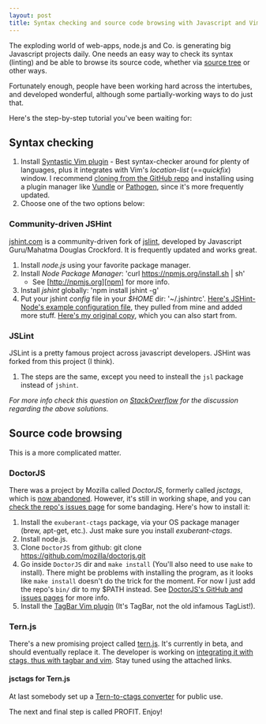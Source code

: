 ```yaml
---
layout: post
title: Syntax checking and source code browsing with Javascript and Vim
---
```


The exploding world of web-apps, node.js and Co. is generating big Javascript projects daily. One needs an easy way to check its syntax (linting) and be able to browse its source code, whether via [source tree][tagbar] or other ways.

Fortunately enough, people have been working hard across the intertubes, and developed wonderful, although some partially-working ways to do just that.

Here's the step-by-step tutorial you've been waiting for:

## Syntax checking

 1. Install [Syntastic Vim plugin][syntastic] - Best syntax-checker around for plenty of languages, plus it integrates with Vim's *location-list* (==*quickfix*) window. I recommend [cloning from the GitHub repo][syntastic-github] and installing using a plugin manager like [Vundle][vundle] or [Pathogen][pathogen], since it's more frequently updated.
 2. Choose one of the two options below:

### Community-driven JSHint

[jshint.com][jshint] is a community-driven fork of [jslint][jslint], developed by Javascript Guru/Mahatma Douglas Crockford. It is frequently updated and works great.

 1. Install *node.js* using your favorite package manager.
 2. Install *Node Package Manager*: 'curl https://npmjs.org/install.sh | sh'
    - See [http://npmjs.org][npm] for more info.
 3. Install *jshint* globally: 'npm install jshint -g'
 4. Put your jshint *config* file in your *$HOME* dir: '~/.jshintrc'. [Here's JSHint-Node's example configuration file][jshint-config], they pulled from mine and added more stuff. [Here's my original copy][my-config], which you can also start from.

### JSLint

JSLint is a pretty famous project across javascript developers. JSHint was forked from this project (I think).

 1. The steps are the same, except you need to insteall the `jsl` package instead of `jshint`.

*For more info check this question on [StackOverflow][stack-syntax] for the discussion regarding the above solutions.*

## Source code browsing

This is a more complicated matter.

### DoctorJS

There was a project by Mozilla called *DoctorJS*, formerly called *jsctags*, which is [now abandoned][dead]. However, it's still in working shape, and you can [check the repo's issues page][issues] for some bandaging. Here's how to install it:

  1. Install the `exuberant-ctags` package, via your OS package manager (brew, apt-get, etc.). Just make sure you install *exuberant-ctags*.
  2. Install node.js.
  3. Clone `DoctorJS` from github: git clone https://github.com/mozilla/doctorjs.git
  4. Go inside `DoctorJS` dir and `make install` (You'll also need to use `make` to install). There might be problems with installing the program, as it looks like `make install` doesn't do the trick for the moment. For now I just add the repo's `bin/` dir to my $PATH instead. See [DoctorJS's GitHub and issues pages][issues] for more info.
  5. Install the [TagBar Vim plugin][tagbar] (It's TagBar, not the old infamous TagList!).

### Tern.js

There's a new promising project called [tern.js][tern]. It's currently in beta, and should eventually replace it. The developer is working on [integrating it with ctags, thus with tagbar and vim][tern-vim]. Stay tuned using the attached links.

#### jsctags for Tern.js

At last somebody set up a [Tern-to-ctags converter][tern-jsctags] for public use.

The next and final step is called PROFIT. Enjoy!


  [syntastic]: http://www.vim.org/scripts/script.php?script_id=2736
  [syntastic-github]: https://github.com/scrooloose/syntastic/
  [vundle]: https://github.com/gmarik/vundle
  [pathogen]: http://www.vim.org/scripts/script.php?script_id=2332
  [jshint]: http://jshint.com
  [npm]: http://npmjs.org
  [my-config]: https://github.com/oryband/dotfiles/blob/master/jshintrc
  [jshint-config]: https://github.com/jshint/jshint/blob/master/examples/.jshintrc
  [tagbar]: http://majutsushi.github.io/tagbar/
  [jslint]: http://www.jslint.com/
  [dead]: https://groups.google.com/forum/?fromgroups=#!topic/js-tools/tZ-1jDYxGZk
  [issues]: https://github.com/mozilla/doctorjs/issues
  [stack-syntax]: http://stackoverflow.com/questions/473478/vim-jslint/5893447#5893447
  [stack-source]: http://stackoverflow.com/questions/4777366/recommended-vim-plugins-for-javascript-coding/5893600#5893600
  [tern]: http://ternjs.net/
  [tern-vim]: https://github.com/marijnh/tern_for_vim
  [tern-jsctags]: https://github.com/ramitos/jsctags
